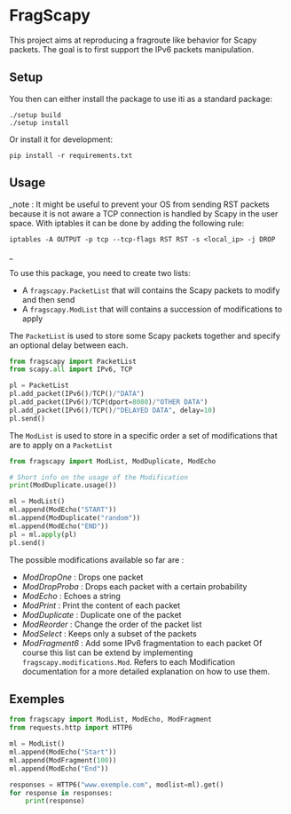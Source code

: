 # FragScapy

This project aims at reproducing a fragroute like behavior for Scapy packets. The goal is to first support the IPv6 packets manipulation.

## Setup

You then can either install the package to use iti as a standard package:
```
./setup build
./setup install
```
Or install it for development:
```
pip install -r requirements.txt
```

## Usage

_note : It might be useful to prevent your OS from sending RST packets because it is not aware a TCP connection is handled by Scapy in the user space. With iptables it can be done by adding the following rule:
```
iptables -A OUTPUT -p tcp --tcp-flags RST RST -s <local_ip> -j DROP
```
_

To use this package, you need to create two lists:
* A `fragscapy.PacketList` that will contains the Scapy packets to modify and then send
* A `fragscapy.ModList` that will contains a succession of modifications to apply

The `PacketList` is used to store some Scapy packets together and specify an optional delay between each.
```python
from fragscapy import PacketList
from scapy.all import IPv6, TCP

pl = PacketList
pl.add_packet(IPv6()/TCP()/"DATA")
pl.add_packet(IPv6()/TCP(dport=8080)/"OTHER DATA")
pl.add_packet(IPv6()/TCP()/"DELAYED DATA", delay=10)
pl.send()
```

The `ModList` is used to store in a specific order a set of modifications that are to apply on a `PacketList`
```python
from fragscapy import ModList, ModDuplicate, ModEcho

# Short info on the usage of the Modification
print(ModDuplicate.usage())

ml = ModList()
ml.append(ModEcho("START"))
ml.append(ModDuplicate("random"))
ml.append(ModEcho("END"))
pl = ml.apply(pl)
pl.send()
```

The possible modifications available so far are :
* _ModDropOne_ : Drops one packet
* _ModDropProba_ : Drops each packet with a certain probability
* _ModEcho_ : Echoes a string
* _ModPrint_ : Print the content of each packet
* _ModDuplicate_ : Duplicate one of the packet
* _ModReorder_ : Change the order of the packet list
* _ModSelect_ : Keeps only a subset of the packets
* _ModFragment6_ : Add some IPv6 fragmentation to each packet
Of course this list can be extend by implementing `fragscapy.modifications.Mod`. Refers to each Modification documentation for a more detailed explanation on how to use them.

## Exemples

```python
from fragscapy import ModList, ModEcho, ModFragment
from requests.http import HTTP6

ml = ModList()
ml.append(ModEcho("Start"))
ml.append(ModFragment(100))
ml.append(ModEcho("End"))

responses = HTTP6("www.exemple.com", modlist=ml).get()
for response in responses:
    print(response)
